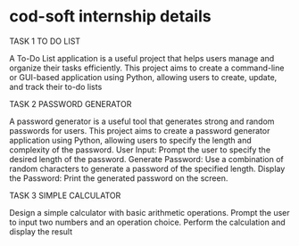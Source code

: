 # cod-soft internship details

TASK 1
TO DO LIST

A To-Do List application is a useful project that helps users manage and organize their tasks efficiently. This project aims to create a command-line or GUI-based application using Python, allowing users to create, update, and track their to-do lists


TASK 2
PASSWORD GENERATOR

A password generator is a useful tool that generates strong and random passwords for users. This project aims to create a password generator application using Python, allowing users to specify the length and complexity of the password.
User Input: Prompt the user to specify the desired length of the password.
Generate Password: Use a combination of random characters to generate a password of the specified length.
Display the Password: Print the generated password on the screen.


TASK 3
SIMPLE CALCULATOR

Design a simple calculator with basic arithmetic operations. Prompt the user to input two numbers and an operation choice.
Perform the calculation and display the result

